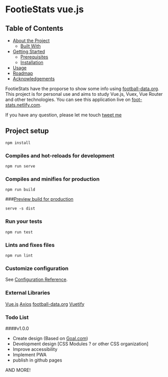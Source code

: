 # FootieStats vue.js

## Table of Contents

* [About the Project](#about-the-project)
  * [Built With](#built-with)
* [Getting Started](#getting-started)
  * [Prerequisites](#prerequisites)
  * [Installation](#installation)
* [Usage](#usage)
* [Roadmap](#roadmap)
* [Acknowledgements](#acknowledgements)


FootieStats have the proporse to show some info using [football-data.org](https://www.football-data.org). This project is for personal use and aims to study Vue.js, Vuex, Vue Router and other technologies.
You can see this application live on [foot-stats.netlify.com](https://foot-stats.netlify.com).


If you have any question, please let me touch [tweet me](https://twitter.com/seuzericardo "twitter")

## Project setup
```
npm install
```

### Compiles and hot-reloads for development
```
npm run serve
```

### Compiles and minifies for production
```
npm run build
```

###[Preview build for production](https://cli.vuejs.org/guide/deployment.html#general-guidelines " Preview build for production")
```
serve -s dist
```

### Run your tests
```
npm run test
```

### Lints and fixes files
```
npm run lint
```

### Customize configuration
See [Configuration Reference](https://cli.vuejs.org/config/).

### External Libraries
[Vue.js](https://vuejs.org/)
[Axios](https://github.com/axios/axios)
[football-data.org](https://www.football-data.org)
[Vuetify](https://vuetifyjs.com/)

### Todo List

####v1.0.0
- Create design (Based on [Goal.com](Goal.com))
- Development design [CSS Modules ? or other CSS organization]
- Improve accessibility
- Implement PWA
- publish in github pages

AND MORE!

